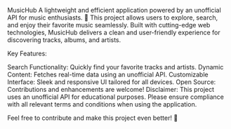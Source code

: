MusicHub
A lightweight and efficient application powered by an unofficial API for music enthusiasts. 🎵 This project allows users to explore, search, and enjoy their favorite music seamlessly. Built with cutting-edge web technologies, MusicHub delivers a clean and user-friendly experience for discovering tracks, albums, and artists.

Key Features:

Search Functionality: Quickly find your favorite tracks and artists.
Dynamic Content: Fetches real-time data using an unofficial API.
Customizable Interface: Sleek and responsive UI tailored for all devices.
Open Source: Contributions and enhancements are welcome!
Disclaimer:
This project uses an unofficial API for educational purposes. Please ensure compliance with all relevant terms and conditions when using the application.

Feel free to contribute and make this project even better! 🚀

